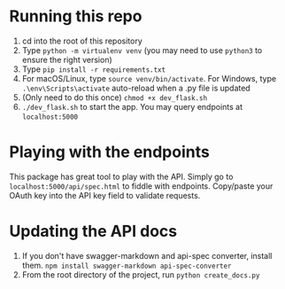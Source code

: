 # Running this repo

1. cd into the root of this repository
2. Type `python -m virtualenv venv` (you may need to use `python3` to ensure the right version)
3. Type `pip install -r requirements.txt`
4. For macOS/Linux, type `source venv/bin/activate`. For Windows, type `.\env\Scripts\activate`
   auto-reload when a .py file is updated
5. (Only need to do this once) `chmod +x dev_flask.sh`
6. `./dev_flask.sh` to start the app. You may query endpoints at `localhost:5000`

# Playing with the endpoints

This package has great tool to play with the API. Simply go to `localhost:5000/api/spec.html`
to fiddle with endpoints. Copy/paste your OAuth key into the API key field to validate requests.

# Updating the API docs

1. If you don't have swagger-markdown and api-spec converter, install them. `npm install swagger-markdown api-spec-converter`
2. From the root directory of the project, run `python create_docs.py`
